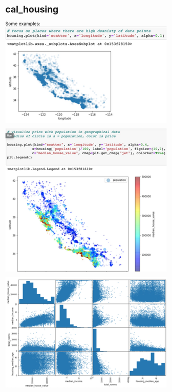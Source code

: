 # cal_housing
Some examples:
![alt text](Eg1.jpg?raw=true)

![alt text](Eg2.jpg?raw=true)

![alt text](Eg3.jpg?raw=true)


